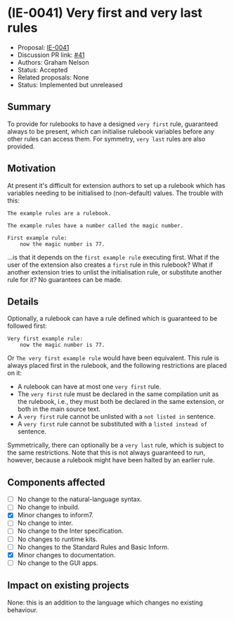 # (IE-0041) Very first and very last rules

* Proposal: [IE-0041](0041-very-first-rules.md)
* Discussion PR link: [#41](https://github.com/ganelson/inform-evolution/pull/41)
* Authors: Graham Nelson
* Status: Accepted
* Related proposals: None
* Status: Implemented but unreleased

## Summary

To provide for rulebooks to have a designed `very first` rule, guaranteed
always to be present, which can initialise rulebook variables before any other
rules can access them. For symmetry, `very last` rules are also provided.

## Motivation

At present it's difficult for extension authors to set up a rulebook which has
variables needing to be initialised to (non-default) values. The trouble with this:

	The example rules are a rulebook.
	
	The example rules have a number called the magic number.
	
	First example rule:
		now the magic number is 77.

...is that it depends on the `first example rule` executing first. What if the
user of the extension also creates a `first` rule in this rulebook? What if
another extension tries to unlist the initialisation rule, or substitute
another rule for it? No guarantees can be made.

## Details

Optionally, a rulebook can have a rule defined which is guaranteed to be
followed first:

	Very first example rule:
		now the magic number is 77.

Or `The very first example rule` would have been equivalent. This rule is
always placed first in the rulebook, and the following restrictions are
placed on it:

- A rulebook can have at most one `very first` rule.
- The `very first` rule must be declared in the same compilation unit as
the rulebook, i.e., they must both be declared in the same extension, or both
in the main source text.
- A `very first` rule cannot be unlisted with a `not listed in` sentence.
- A `very first` rule cannot be substituted with a `listed instead of` sentence.

Symmetrically, there can optionally be a `very last` rule, which is subject
to the same restrictions. Note that this is not always guaranteed to run,
however, because a rulebook might have been halted by an earlier rule.

## Components affected

- [ ] No change to the natural-language syntax.
- [ ] No change to inbuild.
- [x] Minor changes to inform7.
- [ ] No change to inter.
- [ ] No change to the Inter specification.
- [ ] No changes to runtime kits.
- [ ] No changes to the Standard Rules and Basic Inform.
- [x] Minor changes to documentation.
- [ ] No change to the GUI apps.

## Impact on existing projects

None: this is an addition to the language which changes no existing behaviour.

